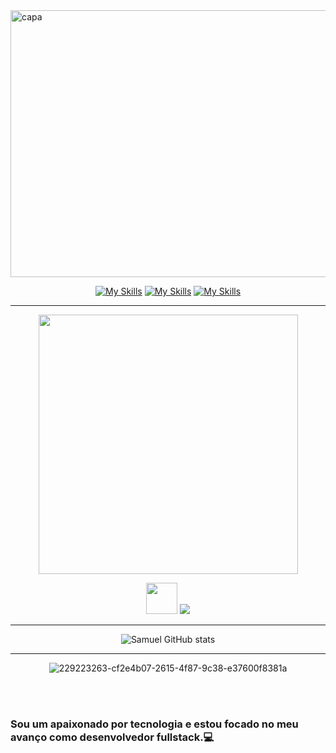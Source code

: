 <img width="1294" height="427" alt="capa" src="https://github.com/user-attachments/assets/3af4a720-19d5-4319-b39e-a9faf19462ff" />

<div align="center">

[![My Skills](https://skillicons.dev/icons?i=linkedin)](https://www.linkedin.com/in/shimusilva/) 
[![My Skills](https://skillicons.dev/icons?i=instagram)](https://www.instagram.com/shimusilva)
[![My Skills](https://skillicons.dev/icons?i=gmail)](mailto:shimu.dasilva@gmail.com)

</div>

---

<div align= "center">
  
<img src="https://github-readme-stats.vercel.app/api/top-langs/?username=samudasilva&layout=compact&theme=prussian" width="415,5">

</div>

<p align="center">
  <img src="https://user-images.githubusercontent.com/74038190/212284087-bbe7e430-757e-4901-90bf-4cd2ce3e1852.gif" width="50"/>
  
  <a href="https://skillicons.dev">
    <img src="https://skillicons.dev/icons?i=git,html,css,sass,ts,javascript,java,python,figma,wordpress,bootstrap,mysql,php,cs,cpp" />
  </a>
</p>

---

<div align="center">
  
![Samuel GitHub stats](https://github-readme-stats.vercel.app/api?username=samudasilva&show_icons=true&theme=prussian)

</div>

---

<div align= "center">

![229223263-cf2e4b07-2615-4f87-9c38-e37600f8381a](https://github.com/user-attachments/assets/b1288cdb-8b77-474d-8214-e2dcfede0de6)

<br><br>

</div>

### Sou um apaixonado por tecnologia e estou focado no meu avanço como desenvolvedor fullstack.💻
